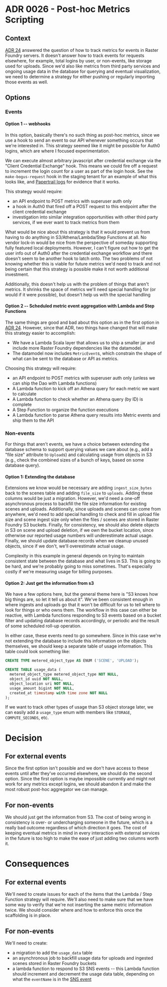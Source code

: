 # ADR 0026 - Post-hoc Metrics Scripting

## Context

[ADR 24](./adr-0024-metrics-scripting.md) answered the question of how to
track metrics for events in Raster Foundry servers. It doesn't answer how to
track events for requests elsewhere, for example, total logins by user, or non-events,
like storage used for uploads. Since
we'd also like metrics from third party services and ongoing usage data in the database
for querying and eventual visualization, we need to determine a strategy for either
pushing or regularly importing those events as well.

## Options

### Events

#### Option 1 -- webhooks

In this option, basically there's no such thing as post-hoc metrics, since
we use a hook to send an event to our API whenever something occurs that we're
interested in. This strategy seemed like it might be possible for Auth0 logins,
which are where I focused experimentation.

We can execute almost arbitrary javascript after credential exchange via the
"Client Credential Exchange" hook.  This means we could fire off a request to
increment the login count for a user as part of the login hook. See the 
`make-bogus-request` hook in the staging tenant for an example of what this looks
like, and [Papertrail logs](https://papertrailapp.com/groups/4082183/events?q=minCloudCover%3D9999)
for evidence that it works.

This strategy would require:

- an API endpoint to POST metrics with superuser auth only
- a hook in Auth0 that fired off a POST request to this endpoint after the
  client credential exchange
- investigation into similar integration opportunities with other third party
  services, if we ever want to track metrics from them

What would be nice about this strategy is that it would prevent us from having to
do anything in S3/Athena/Lambda/Step Functions at all. No vendor lock-in would be
nice from the perspective of someday supporting fully featured local deployments.
However, I can't figure out how to get the user info out of Auth0 after the credential 
exchange workflow and there doesn't seem to be another hook to latch onto. The two problems
of not knowing whether this is viable for future metrics we'd need to track and
not being certain that this strategy is possible make it not worth additional investment.

Additionally, this doesn't help us with the problem of things that aren't metrics. It
shrinks the space of metrics we'll need special handling for (or would if it were
possible), but doesn't help us with the special handling 

#### Option 2 -- Scheduled metric event aggregation with Lambda and Step Functions

The same things are good and bad about this option as in the first option in
[ADR 24](./https://github.com/raster-foundry/raster-foundry/blob/develop/docs/architecture/adr-0024-metrics-scripting.md#options).
However, since that ADR, two things have changed that will make this strategy easier to
accomplish:

- We have a Lambda Scala layer that allows us to ship a smaller jar and include more Raster
Foundry dependencies like the datamodel.
- The datamodel now includes `MetricEvent`s, which constrain the shape of what can be sent
to the database or API as metrics.

Choosing this strategy will require:

- an API endpoint to POST metrics with superuser auth only (unless we can ship the Dao with
  Lambda functions)
- A Lambda function to kick off an Athena query for each metric we want to calculate
- A Lambda function to check whether an Athena query (by ID) is complete
- A Step Function to organize the function executions
- A Lambda function to parse Athena query results into Metric events and ship them to the
  API

### Non-events

For things that aren't events, we have a choice between extending the database schema
to support querying values we care about (e.g., add a "file size" attribute to `Upload`s)
and calculating usage from objects in S3 (e.g., check the combined sizes of a bunch of
keys, based on some database query).

#### Option 1: Extending the database

Extensions we know would be necessary are adding `ingest_size_bytes` back to the scenes
table and adding `file_size` to `uploads`.  Adding these columns would be just a migration.
However, we'd need a one-off asynchronous process to backfill the file size information for
existing scenes and uploads. Additionally, since uploads and scenes can come from anywhere,
we'd need to add special handling to check and fill in upload file size and scene ingest size
only when the files / scenes are stored in Raster Foundry S3 buckets. Finally, for
consistency, we should also delete objects in S3 on scene and upload deletion, if we own the
bucket location, since otherwise our reported usage numbers will underestimate actual usage.
Finally, we should  update database records when we cleanup unused objects, since if we don't,
we'll overestimate actual usage.

Complexity in this example in general depends on trying to maintain consistent state between
the database and what lives in S3. This is going to be hard, and we're probably going to miss
sometimes. That's especially costly if we're measuring usage for billing purposes.

#### Option 2: Just get the information from s3

We have a few options here, but the general theme here is "S3 knows how big things are, so
let it tell us about it". We've been consistent enough in where ingests and uploads go that
it won't be difficult for us to tell where to look for things or who owns them. The workflow
in this case can either be reactive, with Lambda functions responding to S3 events based on
a bucket filter and updating database records accordingly, or periodic and the result of some scheduled roll-up operation.

In either case, these events need to go somewhere. Since in this case we're not extending the
database to include this information on the objects themselves, we should keep a separate table
of usage information. This table could look something like:

```sql
CREATE TYPE metered_object_type AS ENUM ('SCENE', 'UPLOAD');

CREATE TABLE usage_data (
  metered_object_type metered_object_type NOT NULL,
  object_id uuid NOT NULL,
  object_location uri NOT NULL,
  usage_amount bigint NOT NULL,
  created_at timestamp with time zone NOT NULL
);
```

If we want to track other types of usage than S3 object storage later, we can easily add
a `usage_type` enum with members like `STORAGE`, `COMPUTE_SECONDS`, etc.

# Decision

## For external events

Since the first option isn't possible and we don't have access to these events
until after they've occurred elsewhere, we should do the second option. Since the first option is maybe impossible currently and might not work for any metrics except logins, we should abandon it and make the most robust post-hoc aggregator we can manage.

## For non-events

We should just get the information from S3. The cost of being wrong in consistency is
over- or undercharging someone in the future, which is a really bad outcome regardless of which
direction it goes. The cost of keeping eventual metrics in mind in every interaction with external
services in the future is too high to make the ease of just adding two columns worth it.

# Consequences

## For external events

We'll need to create issues for each of the items that the Lambda / Step Function strategy will require.
We'll also need to make sure that we have some way to verify that we're not inserting the same metric
information twice. We should consider where and how to enforce this once the scaffolding is in place.

## For non-events

We'll need to create:

- a migration to add the `usage_data` table
- an asynchronous job to backfill usage data for uploads and ingested scenes stored in Raster
  Foundry buckets
- a lambda function to respond to S3 SNS events -- this Lambda function should increment
  and decrement the usage data table, depending on what the `eventName` is in the
  [SNS event](https://docs.aws.amazon.com/AmazonS3/latest/dev/notification-content-structure.html)
